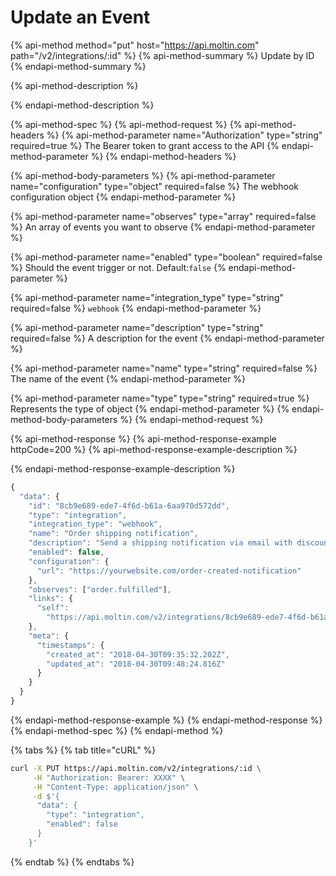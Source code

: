 # Update an Event

{% api-method method="put" host="https://api.moltin.com" path="/v2/integrations/:id" %}
{% api-method-summary %}
Update by ID
{% endapi-method-summary %}

{% api-method-description %}

{% endapi-method-description %}

{% api-method-spec %}
{% api-method-request %}
{% api-method-headers %}
{% api-method-parameter name="Authorization" type="string" required=true %}
The Bearer token to grant access to the API
{% endapi-method-parameter %}
{% endapi-method-headers %}

{% api-method-body-parameters %}
{% api-method-parameter name="configuration" type="object" required=false %}
The webhook configuration object
{% endapi-method-parameter %}

{% api-method-parameter name="observes" type="array" required=false %}
An array of events you want to observe
{% endapi-method-parameter %}

{% api-method-parameter name="enabled" type="boolean" required=false %}
Should the event trigger or not. Default:`false`
{% endapi-method-parameter %}

{% api-method-parameter name="integration\_type" type="string" required=false %}
`webhook`
{% endapi-method-parameter %}

{% api-method-parameter name="description" type="string" required=false %}
A description for the event
{% endapi-method-parameter %}

{% api-method-parameter name="name" type="string" required=false %}
The name of the event
{% endapi-method-parameter %}

{% api-method-parameter name="type" type="string" required=true %}
Represents the type of object
{% endapi-method-parameter %}
{% endapi-method-body-parameters %}
{% endapi-method-request %}

{% api-method-response %}
{% api-method-response-example httpCode=200 %}
{% api-method-response-example-description %}

{% endapi-method-response-example-description %}

```javascript
{
  "data": {
    "id": "8cb9e689-ede7-4f6d-b61a-6aa970d572dd",
    "type": "integration",
    "integration_type": "webhook",
    "name": "Order shipping notification",
    "description": "Send a shipping notification via email with discount code.",
    "enabled": false,
    "configuration": {
      "url": "https://yourwebsite.com/order-created-notification"
    },
    "observes": ["order.fulfilled"],
    "links": {
      "self":
        "https://api.moltin.com/v2/integrations/8cb9e689-ede7-4f6d-b61a-6aa970d572dd"
    },
    "meta": {
      "timestamps": {
        "created_at": "2018-04-30T09:35:32.202Z",
        "updated_at": "2018-04-30T09:48:24.816Z"
      }
    }
  }
}
```
{% endapi-method-response-example %}
{% endapi-method-response %}
{% endapi-method-spec %}
{% endapi-method %}

{% tabs %}
{% tab title="cURL" %}
```bash
curl -X PUT https://api.moltin.com/v2/integrations/:id \
     -H "Authorization: Bearer: XXXX" \
     -H "Content-Type: application/json" \
     -d $'{
      "data": {
        "type": "integration",
        "enabled": false
      }
    }'
```
{% endtab %}
{% endtabs %}

